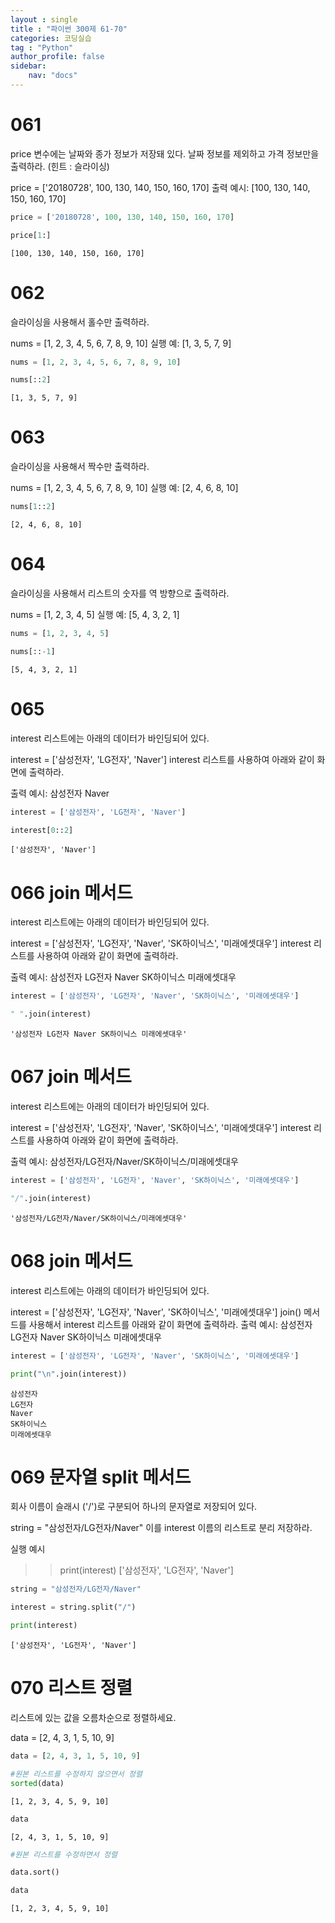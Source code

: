 ```yaml
---
layout : single
title : "파이썬 300제 61-70"
categories: 코딩실습
tag : "Python"
author_profile: false
sidebar:
    nav: "docs"
---
```

# 061
price 변수에는 날짜와 종가 정보가 저장돼 있다. 날짜 정보를 제외하고 가격 정보만을 출력하라. (힌트 : 슬라이싱)

price = ['20180728', 100, 130, 140, 150, 160, 170]
출력 예시:
[100, 130, 140, 150, 160, 170] 


```python
price = ['20180728', 100, 130, 140, 150, 160, 170]
```


```python
price[1:]
```




    [100, 130, 140, 150, 160, 170]



# 062
슬라이싱을 사용해서 홀수만 출력하라.

nums = [1, 2, 3, 4, 5, 6, 7, 8, 9, 10]
실행 예:
[1, 3, 5, 7, 9] 


```python
nums = [1, 2, 3, 4, 5, 6, 7, 8, 9, 10]
```


```python
nums[::2]
```




    [1, 3, 5, 7, 9]



# 063
슬라이싱을 사용해서 짝수만 출력하라.

nums = [1, 2, 3, 4, 5, 6, 7, 8, 9, 10]
실행 예:
[2, 4, 6, 8, 10] 


```python
nums[1::2]
```




    [2, 4, 6, 8, 10]



# 064
슬라이싱을 사용해서 리스트의 숫자를 역 방향으로 출력하라.

nums = [1, 2, 3, 4, 5]
실행 예:
[5, 4, 3, 2, 1] 


```python
nums = [1, 2, 3, 4, 5]
```


```python
nums[::-1]
```




    [5, 4, 3, 2, 1]



# 065 
interest 리스트에는 아래의 데이터가 바인딩되어 있다.

interest = ['삼성전자', 'LG전자', 'Naver']
interest 리스트를 사용하여 아래와 같이 화면에 출력하라.

출력 예시:
삼성전자 Naver


```python
interest = ['삼성전자', 'LG전자', 'Naver']
```


```python
interest[0::2]
```




    ['삼성전자', 'Naver']



# 066 join 메서드
interest 리스트에는 아래의 데이터가 바인딩되어 있다.

interest = ['삼성전자', 'LG전자', 'Naver', 'SK하이닉스', '미래에셋대우']
interest 리스트를 사용하여 아래와 같이 화면에 출력하라.

출력 예시:
삼성전자 LG전자 Naver SK하이닉스 미래에셋대우 


```python
interest = ['삼성전자', 'LG전자', 'Naver', 'SK하이닉스', '미래에셋대우']
```


```python
" ".join(interest)
```




    '삼성전자 LG전자 Naver SK하이닉스 미래에셋대우'



# 067 join 메서드
interest 리스트에는 아래의 데이터가 바인딩되어 있다.

interest = ['삼성전자', 'LG전자', 'Naver', 'SK하이닉스', '미래에셋대우']
interest 리스트를 사용하여 아래와 같이 화면에 출력하라.

출력 예시:
삼성전자/LG전자/Naver/SK하이닉스/미래에셋대우 


```python
interest = ['삼성전자', 'LG전자', 'Naver', 'SK하이닉스', '미래에셋대우']
```


```python
"/".join(interest)
```




    '삼성전자/LG전자/Naver/SK하이닉스/미래에셋대우'



# 068 join 메서드
interest 리스트에는 아래의 데이터가 바인딩되어 있다.

interest = ['삼성전자', 'LG전자', 'Naver', 'SK하이닉스', '미래에셋대우']
join() 메서드를 사용해서 interest 리스트를 아래와 같이 화면에 출력하라.
출력 예시:
삼성전자
LG전자
Naver
SK하이닉스
미래에셋대우


```python
interest = ['삼성전자', 'LG전자', 'Naver', 'SK하이닉스', '미래에셋대우']
```


```python
print("\n".join(interest))
```

    삼성전자
    LG전자
    Naver
    SK하이닉스
    미래에셋대우
    

# 069 문자열 split 메서드
회사 이름이 슬래시 ('/')로 구분되어 하나의 문자열로 저장되어 있다.

string = "삼성전자/LG전자/Naver"
이를 interest 이름의 리스트로 분리 저장하라.

실행 예시
>> print(interest)
['삼성전자', 'LG전자', 'Naver']


```python
string = "삼성전자/LG전자/Naver" 
```


```python
interest = string.split("/")
```


```python
print(interest)
```

    ['삼성전자', 'LG전자', 'Naver']
    

# 070 리스트 정렬
리스트에 있는 값을 오름차순으로 정렬하세요.

data = [2, 4, 3, 1, 5, 10, 9]


```python
data = [2, 4, 3, 1, 5, 10, 9]
```


```python
#원본 리스트를 수정하지 않으면서 정렬
sorted(data)
```




    [1, 2, 3, 4, 5, 9, 10]




```python
data
```




    [2, 4, 3, 1, 5, 10, 9]




```python
#원본 리스트를 수정하면서 정렬
```


```python
data.sort()
```


```python
data
```




    [1, 2, 3, 4, 5, 9, 10]




```python

```
